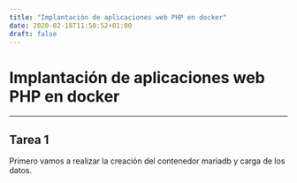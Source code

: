 ```yaml
---
title: "Implantación de aplicaciones web PHP en docker"
date: 2020-02-18T11:50:52+01:00
draft: false
---
```


# Implantación de aplicaciones web PHP en docker

***

## Tarea 1

Primero vamos a realizar la creación del contenedor mariadb y carga de los datos.

